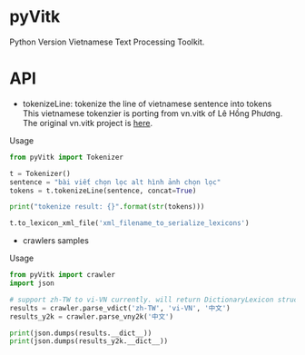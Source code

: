 # pyVitk
Python Version Vietnamese Text Processing Toolkit.


# API
- tokenizeLine: tokenize the line of vietnamese sentence into tokens  
This vietnamese tokenzier is  porting from vn.vitk of Lê Hồng Phương.  
The original vn.vitk project is [here](https://github.com/phuonglh/vn.vitk).

Usage
```python
from pyVitk import Tokenizer

t = Tokenizer()
sentence = "bài viết chọn lọc alt hình ảnh chọn lọc"
tokens = t.tokenizeLine(sentence, concat=True)

print("tokenize result: {}".format(str(tokens)))

t.to_lexicon_xml_file('xml_filename_to_serialize_lexicons')

```

- crawlers samples

Usage
```python
from pyVitk import crawler
import json

# support zh-TW to vi-VN currently. will return DictionaryLexicon structure
results = crawler.parse_vdict('zh-TW', 'vi-VN', '中文')
results_y2k = crawler.parse_vny2k('中文')

print(json.dumps(results.__dict__))
print(json.dumps(results_y2k.__dict__))

```